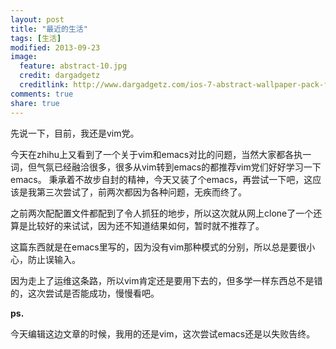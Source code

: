 ```yaml
---
layout: post
title: "最近的生活"
tags: [生活]
modified: 2013-09-23
image:
  feature: abstract-10.jpg
  credit: dargadgetz
  creditlink: http://www.dargadgetz.com/ios-7-abstract-wallpaper-pack-for-iphone-5-and-ipod-touch-retina/
comments: true
share: true  
---
```


先说一下，目前，我还是vim党。

今天在zhihu上又看到了一个关于vim和emacs对比的问题，当然大家都各执一词，但气氛已经融洽很多，很多从vim转到emacs的都推荐vim党们好好学习一下emacs。
秉承着不故步自封的精神，今天又装了个emacs，再尝试一下吧，这应该是我第三次尝试了，前两次都因为各种问题，无疾而终了。

之前两次配配置文件都配到了令人抓狂的地步，所以这次就从网上clone了一个还算是比较好的来试试，因为还不知道结果如何，暂时就不推荐了。

这篇东西就是在emacs里写的，因为没有vim那种模式的分别，所以总是要很小心，防止误输入。

因为走上了运维这条路，所以vim肯定还是要用下去的，但多学一样东西总不是错的，这次尝试是否能成功，慢慢看吧。

**ps.**

今天编辑这边文章的时候，我用的还是vim，这次尝试emacs还是以失败告终。
